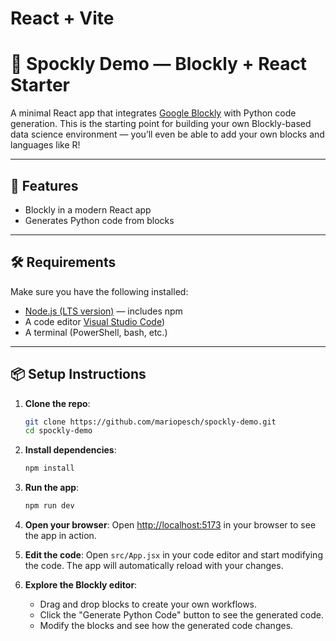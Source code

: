 # React + Vite

# 🧪 Spockly Demo — Blockly + React Starter

A minimal React app that integrates [Google Blockly](https://developers.google.com/blockly/) with Python code generation. This is the starting point for building your own Blockly-based data science environment — you’ll even be able to add your own blocks and languages like R!

---

## 🚀 Features

- Blockly in a modern React app
- Generates Python code from blocks

---

## 🛠️ Requirements

Make sure you have the following installed:

- [Node.js (LTS version)](https://nodejs.org/) — includes npm
- A code editor [Visual Studio Code](https://code.visualstudio.com/))
- A terminal (PowerShell, bash, etc.)

---

## 📦 Setup Instructions

1. **Clone the repo**:

   ```bash
   git clone https://github.com/mariopesch/spockly-demo.git
   cd spockly-demo
   ```
2. **Install dependencies**:

   ```bash
   npm install
   ```
3. **Run the app**:

   ```bash
   npm run dev
   ```
4. **Open your browser**:
   Open [http://localhost:5173](http://localhost:5173) in your browser to see the app in action.
5. **Edit the code**:
    Open `src/App.jsx` in your code editor and start modifying the code. The app will automatically reload with your changes.
6. **Explore the Blockly editor**:

    - Drag and drop blocks to create your own workflows.
    - Click the "Generate Python Code" button to see the generated code.
    - Modify the blocks and see how the generated code changes.